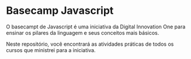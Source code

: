 # Basecamp Javascript

O basecampt de Javascript é uma iniciativa da Digital Innovation One para ensinar os pilares da linguagem e seus conceitos mais básicos.

Neste repositório, você encontrará as atividades práticas de todos os cursos que ministrei para a iniciativa.
